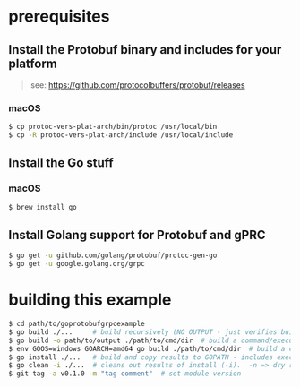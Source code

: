 
# prerequisites

## Install the Protobuf binary and includes for your platform

> see: https://github.com/protocolbuffers/protobuf/releases

### macOS

```bash
$ cp protoc-vers-plat-arch/bin/protoc /usr/local/bin
$ cp -R protoc-vers-plat-arch/include /usr/local/include
```

## Install the Go stuff

### macOS

```bash
$ brew install go
```

## Install Golang support for Protobuf and gPRC

```bash
$ go get -u github.com/golang/protobuf/protoc-gen-go
$ go get -u google.golang.org/grpc
```

# building this example
```bash
$ cd path/to/goprotobufgrpcexample
$ go build ./...     # build recursively (NO OUTPUT - just verifies build works). -n => dry run print of build steps
$ go build -o path/to/output ./path/to/cmd/dir  # build a command/executable.  w/o -o writes to pwd
$ env GOOS=windows GOARCH=amd64 go build ./path/to/cmd/dir  # build a command/executable for a target OS/CPU (here Windows/AMD64)
$ go install ./...   # build and copy results to GOPATH - includes executables and packages
$ go clean -i ./...  # cleans out results of install (-i).  -n => dry run print of files affected
$ git tag -a v0.1.0 -m "tag comment"  # set module version
```
